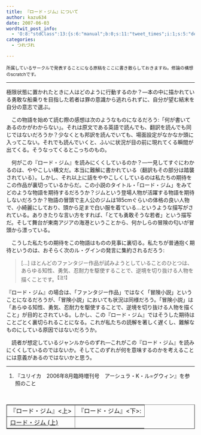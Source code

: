 ```yaml
---
title: 『ロード・ジム』について
author: kazu634
date: 2007-06-03
wordtwit_post_info:
  - 'O:8:"stdClass":13:{s:6:"manual";b:0;s:11:"tweet_times";i:1;s:5:"delay";i:0;s:7:"enabled";i:1;s:10:"separation";s:2:"60";s:7:"version";s:3:"3.7";s:14:"tweet_template";b:0;s:6:"status";i:2;s:6:"result";a:0:{}s:13:"tweet_counter";i:2;s:13:"tweet_log_ids";a:1:{i:0;i:2975;}s:9:"hash_tags";a:0:{}s:8:"accounts";a:1:{i:0;s:7:"kazu634";}}'
categories:
  - つれづれ

---
```

<div class="section">
<p>
<small>所属しているサークルで発表することになる原稿をここに書き散らしておきますね。修論の構想のscratchです。</small><br /> 
    
<hr />
</p>
  
<p>
    極限状態に置かれたときに人はどのように行動するのか？―本の中に描かれている勇敢な船乗りを目指した若者は罪の意識から逃れられずに、自分が望む結末を自分の意志で選ぶ。
</p>
  
<p>
    　この物語を始めて読む際の感想は次のようなものになるだろう:「何が書いてあるのかがわからない」。それは原文である英語で読んでも、翻訳を読んでも同じではないだろうか？少なくとも邦訳を読んでいても、場面設定がなかなか頭に入ってこない。それでも読んでいくと、ふいに状況が目の前に現れてくる瞬間が出てくる。そうなってくるとこっちのもの。
</p>
  
<p>
    　何がこの『ロード・ジム』を読みにくくしているのか？―一見してすぐにわかるのは、ややこしい構文だ。本当に難解に書かれている（翻訳もその部分は踏襲されている）。しかし、それ以上に話をややこしくしているのは私たちの期待をこの作品が裏切っているからだ。この小説のタイトル・「ロード・ジム」をみてどのような物語を期待するだろうか？ジムという登場人物が活躍する物語を期待しないだろうか？物語の冒頭で主人公のジムは185cmぐらいの体格の良い人物で、小綺麗にしており、頭から足まで白い服を着ている…というような描写がされている。ありきたりな言い方をすれば、「とても勇敢そうな若者」という描写だ。そして舞台が東南アジアの海港ということから、何かしらの冒険の匂いが冒頭から漂っている。
</p>
  
<p>
    　こうした私たちの期待をこの物語はものの見事に裏切る。私たちが普通抱く期待というのは、おそらく次のル・グインの発言に集約されるだろう:
</p>
  
<blockquote>
<p>
      [&#8230;] ほとんどのファンタジー作品が試みようとしていることのひとつは、あらゆる知性、勇気、忍耐力を駆使することで、逆境を切り抜ける人物を描くことです。<sup>【注1】</sup>
</p>
</blockquote>
  
<p>
    『ロード・ジム』の場合は、「ファンタジー作品」ではなく「冒険小説」ということになるだろうが、「冒険小説」においても状況は同様だろう。「冒険小説」は「あらゆる知性、勇気、忍耐力を駆使することで、逆境を切り抜ける人物を描くこと」が目的とされている。しかし、この『ロード・ジム』ではそうした期待はことごとく裏切られることになる。これが私たちの読解を著しく遅くし、難解なものにしている原因ではないだろうか。
</p>
  
<p>
    　読者が想定しているジャンルからのずれ―これがこの『ロード・ジム』を読みにくくしているのではないか。そしてこのずれが何を意味するのかを考えることには意義があるのではないかと思う。
</p>
  
<hr />
  
<ol>
<li>
      『ユリイカ　2006年8月臨時増刊号　アーシュラ・K・ル=グウィン』を参照のこと
</li>
</ol>
  
<p>
<center>
<br /> 
      
<table cellspacing="0" cellpadding="2" border="1">
<tr valign="top">
<td>
            『ロード・ジム』<上>
</td>
          
<td>
            『ロード・ジム』<下>:
</td>
</tr>
        
<tr valign="top">
<td>
<a href="https://www.amazon.co.jp/exec/obidos/ASIN/406198229X/simsnes-22%20/" onclick="__gaTracker('send', 'event', 'outbound-article', 'https://www.amazon.co.jp/exec/obidos/ASIN/406198229X/simsnes-22%20/', 'ロード・ジム (上)');" target="_top">ロード・ジム (上)</a>
</td>
</tr>
</table>
      
<p>
</center></div>
